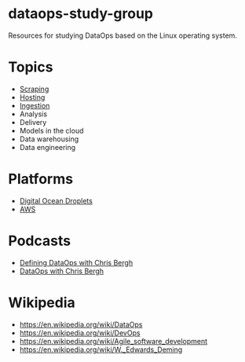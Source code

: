 # dataops-study-group
Resources for studying DataOps based on the Linux operating system.

# Topics
- [Scraping](./scraping)
- [Hosting](./hosting)
- [Ingestion](./ingestion)
- Analysis
- Delivery
- Models in the cloud
- Data warehousing
- Data engineering

# Platforms
- [Digital Ocean Droplets](https://digitalocean.com)
- [AWS](https://aws.amazon.com/)

# Podcasts
- [Defining DataOps with Chris Bergh ](https://overcast.fm/+H1YOCCBXM)
- [DataOps with Chris Bergh ](https://softwareengineeringdaily.com/2018/08/29/dataops-with-christopher-bergh/)


# Wikipedia 
- https://en.wikipedia.org/wiki/DataOps
- https://en.wikipedia.org/wiki/DevOps
- https://en.wikipedia.org/wiki/Agile_software_development
- https://en.wikipedia.org/wiki/W._Edwards_Deming
